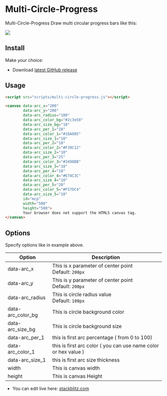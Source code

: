 Multi-Circle-Progress
======================

Multi-Circle-Progress Draw multi circular progress bars like this:

![](https://i.ibb.co/hc8VbRF/mcp.png)

Install
-------

Make your choice:

* Download [latest GitHub release](https://github.com/Reza-Javadpour/Multi-Circle-Progress)

Usage
-----

```html
<script src="scripts/multi-circle-progress.js"></script>

<canvas data-arc_x="200"
        data-arc_y="200"
        data-arc_radius="100"
        data-arc_color_bg="#2c3e50"
        data-arc_size_bg="10"
        data-arc_per_1="20"
        data-arc_color_1="#16A085"
        data-arc_size_1="10"
        data-arc_per_2="10"
        data-arc_color_2="#F39C12"
        data-arc_size_2="10"
        data-arc_per_3="25"
        data-arc_color_3="#3498DB"
        data-arc_size_3="10"
        data-arc_per_4="10"
        data-arc_color_4="#E74C3C"
        data-arc_size_4="10"
        data-arc_per_5="20"
        data-arc_color_5="#F57DC4"
        data-arc_size_5="10"
        id="mcp"
        width="500"
        height="500">
        Your browser does not support the HTML5 canvas tag.
</canvas>
```

Options
-------

Specify options like in example above.

| Option | Description |
| ---- | ---- |
| data-arc_x | This is x parameter of center point <br> Default: `200px` |
| data-arc_y | This is y parameter of center point <br> Default: `200px` |
| data-arc_radius | This is circle radius value <br> Default: `100px` |
| data-arc_color_bg | This is circle background color |
| data-arc_size_bg | This is circle background size |
| data-arc_per_1 | this is first arc percentage ( from 0 to 100) |
| data-arc_color_1 | this is first arc color ( you can use name color or hex value ) |
| data-arc_size_1 | this is first arc size thickness |
| width | This is canvas width |
|height | This is canvas Height |


* You can edit live here: [stackblitz.com](https://stackblitz.com/edit/js-d4st4g?file=index.html)
